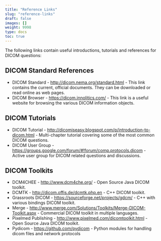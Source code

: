 ```yaml
---
title: "Reference Links"
slug: "reference-links"
draft: false
images: []
weight: 9998
type: docs
toc: true
---
```


The following links contain useful introductions, tutorials and references for DICOM questions:


## DICOM Standard References
* DICOM Standard - http://dicom.nema.org/standard.html - This link contains the current, official documents. They can be downloaded or read online as web pages.
* DICOM Browser - https://dicom.innolitics.com/ - This link is a useful website for browsing the various DICOM information objects.

## DICOM Tutorials

* DICOM Tutorial - http://dicomiseasy.blogspot.com/p/introduction-to-dicom.html - Multi-chapter tutorial covering some of the most common DICOM questions.
* DICOM User Group - https://groups.google.com/forum/#!forum/comp.protocols.dicom - Active user group for DICOM related questions and discussions.

## DICOM Toolkits
* DCM4CHEE - http://www.dcm4che.org/ - Open Source Java DICOM toolkit.
* DCMTK - http://dicom.offis.de/dcmtk.php.en - C++ DICOM toolkit.
* Grassroots DICOM - https://sourceforge.net/projects/gdcm/ - C++ with various bindings DICOM toolkit.
* Merge - http://www.merge.com/Solutions/Toolkits/Merge-DICOM-Toolkit.aspx - Commercial DICOM toolkit in multiple languages.
* Pixelmed Publishing - http://www.pixelmed.com/dicomtoolkit.html - Open Source Java DICOM toolkit.
* Pydicom - https://github.com/pydicom - Python modules for handling dicom files and network protocols

